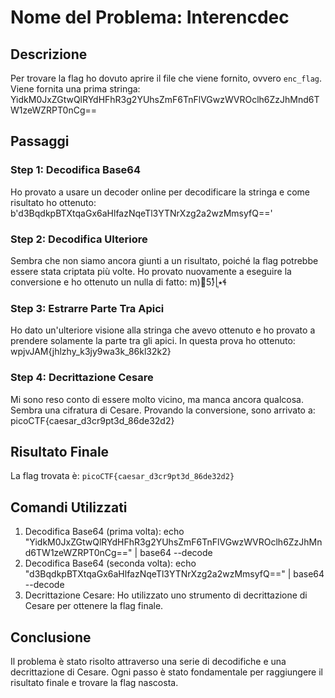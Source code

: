 # Nome del Problema: Interencdec

## Descrizione

Per trovare la flag ho dovuto aprire il file che viene fornito, ovvero `enc_flag`. Viene fornita una prima stringa: YidkM0JxZGtwQlRYdHFhR3g2YUhsZmF6TnFlVGwzWVROclh6ZzJhMnd6TW1zeWZRPT0nCg==

## Passaggi

### Step 1: Decodifica Base64

Ho provato a usare un decoder online per decodificare la stringa e come risultato ho ottenuto: b'd3BqdkpBTXtqaGx6aHlfazNqeTl3YTNrXzg2a2wzMmsyfQ=='

### Step 2: Decodifica Ulteriore

Sembra che non siamo ancora giunti a un risultato, poiché la flag potrebbe essere stata criptata più volte. Ho provato nuovamente a eseguire la conversione e ho ottenuto un nulla di fatto: m)5}݄ͩͭ|٭ɬ

### Step 3: Estrarre Parte Tra Apici

Ho dato un'ulteriore visione alla stringa che avevo ottenuto e ho provato a prendere solamente la parte tra gli apici. In questa prova ho ottenuto: wpjvJAM{jhlzhy_k3jy9wa3k_86kl32k2}

### Step 4: Decrittazione Cesare

Mi sono reso conto di essere molto vicino, ma manca ancora qualcosa. Sembra una cifratura di Cesare. Provando la conversione, sono arrivato a: picoCTF{caesar_d3cr9pt3d_86de32d2}

## Risultato Finale

La flag trovata è: `picoCTF{caesar_d3cr9pt3d_86de32d2}`

## Comandi Utilizzati

1. Decodifica Base64 (prima volta):
echo "YidkM0JxZGtwQlRYdHFhR3g2YUhsZmF6TnFlVGwzWVROclh6ZzJhMnd6TW1zeWZRPT0nCg==" | base64 --decode
2. Decodifica Base64 (seconda volta):
echo "d3BqdkpBTXtqaGx6aHlfazNqeTl3YTNrXzg2a2wzMmsyfQ==" | base64 --decode
3. Decrittazione Cesare:
Ho utilizzato uno strumento di decrittazione di Cesare per ottenere la flag finale.

## Conclusione

Il problema è stato risolto attraverso una serie di decodifiche e una decrittazione di Cesare. Ogni passo è stato fondamentale per raggiungere il risultato finale e trovare la flag nascosta.
